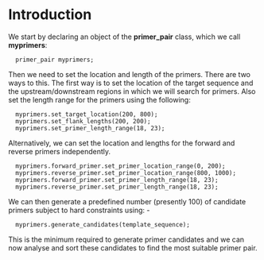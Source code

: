 # Introduction #

We start by declaring an object of the **primer\_pair** class, which we call **myprimers**:

```
  primer_pair myprimers;
```
Then we need to set the location and length of the primers. There are two ways to this. The first way is to set the location of the target sequence and the upstream/downstream regions in which we will search for primers. Also set the length range for the primers using the following:
```
  myprimers.set_target_location(200, 800);
  myprimers.set_flank_lengths(200, 200);
  myprimers.set_primer_length_range(18, 23);
```

Alternatively, we can set the location and lengths for the forward and reverse primers independently.
```
  myprimers.forward_primer.set_primer_location_range(0, 200);
  myprimers.reverse_primer.set_primer_location_range(800, 1000); 
  myprimers.forward_primer.set_primer_length_range(18, 23);
  myprimers.reverse_primer.set_primer_length_range(18, 23);
```

We can then generate a predefined number (presently 100) of candidate primers subject to hard constraints using: -
```
  myprimers.generate_candidates(template_sequence);
```

This is the minimum required to generate primer candidates and we can now analyse and sort these candidates to find the most suitable primer pair.